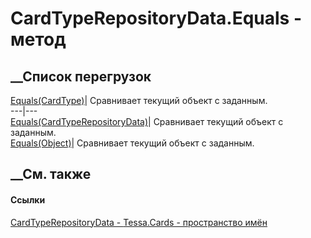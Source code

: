 # CardTypeRepositoryData.Equals - метод
##  __Список перегрузок
[Equals(CardType)](M_Tessa_Cards_CardTypeRepositoryData_Equals_1.htm)|
Сравнивает текущий объект с заданным.  
---|---  
[Equals(CardTypeRepositoryData)](M_Tessa_Cards_CardTypeRepositoryData_Equals_2.htm)|
Сравнивает текущий объект с заданным.  
[Equals(Object)](M_Tessa_Cards_CardTypeRepositoryData_Equals.htm)| Сравнивает
текущий объект с заданным.  
##  __См. также
#### Ссылки
[CardTypeRepositoryData - ](T_Tessa_Cards_CardTypeRepositoryData.htm)
[Tessa.Cards - пространство имён](N_Tessa_Cards.htm)
